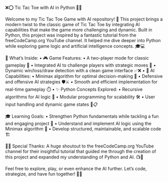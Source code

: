❌⭕ Tic Tac Toe with AI in Python 🐍🤖

Welcome to my Tic Tac Toe Game with AI repository! 🌟 This project brings a modern twist to the classic game of Tic Tac Toe by integrating AI capabilities that make the game more challenging and dynamic. Built in Python, this project was inspired by a fantastic tutorial from the freeCodeCamp.org YouTube channel. It helped me dive deeper into Python while exploring game logic and artificial intelligence concepts. 🎓💻

🎯 What’s Inside:
	•	🎮 Game Features:
	•	A two-player mode for classic gameplay 🎲
	•	Integrated AI to challenge players with strategic moves 🤖
	•	Dynamic win/loss/draw detection with a clean game interface ✅❌
	•	🤖 AI Capabilities:
	•	Minimax algorithm for optimal decision-making 🎯
	•	Defensive and offensive AI strategies 🛡️⚔️
	•	Smooth and efficient implementation for real-time gameplay ⏱️
	•	✨ Python Concepts Explored:
	•	Recursive algorithms for AI logic 🔄
	•	Modular programming for scalability 🛠️
	•	User input handling and dynamic game states 🎨📋

🎓 Learning Goals:
	•	Strengthen Python fundamentals while tackling a fun and engaging project 🐍
	•	Understand and implement AI logic using the Minimax algorithm 🤖
	•	Develop structured, maintainable, and scalable code 🏗️

👩‍💻 Special Thanks:
A huge shoutout to the freeCodeCamp.org YouTube channel for their insightful tutorial that guided me through the creation of this project and expanded my understanding of Python and AI. 📺🌟

Feel free to explore, play, or even enhance the AI further. Let’s code, strategize, and have fun together! 🚀🎉
